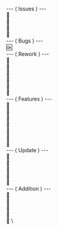 --- ( Issues ) --- \
🔽 \
🔽 \
🔽 \
💭 \
--- ( Bugs ) --- \
🆗 \
--- ( Rework ) --- \
🔽 \
🔽 \
🔽 \
🔽 \
🔽 \
💭 \
--- ( Features ) --- \
🔽 \
🔽 \
💭 \
💭 \
💭 \
💭 \
💭 \
--- ( Update ) --- \
🔽 \
🔽 \
🔽 \
🔽 \
💭 \
--- ( Addition ) --- \
🔽 \
🔽 \
🔽 \
🔽 \
💭 \
<!--
\


<!--
[COPY & PASTE THIS]

TODO Copy Paste

⚠️ important
❗️ unfinished
❓ not able to finish
❔ dont understand
‼️ needs to be started 
⁉️ unfinished + cant finish
✅ finished
❌ doesnt work
⭕️ in progress
🛑 contributes in hold
🆘 not found file, deleted
💢 frustrating
🆗 works + (un)finished.
🆕 new feature + finished
🔽 listed
🔜 feature coming soon
💭 ideas
💬 comment
📢 announcement (to evry1)
📣 alert (to contributers)
🃏 (currupted)
🚩 to be fixed/added
🏳️ gave up.

★

◡̈

✰ ✰ ✰ ✰

☁︎ ☁︎

↳ ❝ [] ¡! ❞

ᯓ★

>ᴗ<

╰┈➤

「 ✦ 𝐍𝐚𝐦𝐞 ✦ 」

ᶻ 𝗓 𐰁 .ᐟ

シ

- ͙۪۪̥˚┊❛ ❜┊˚͙۪۪̥◌

・┆✦ʚ♡ɞ✦ ┆・

ᐢᗜᐢ

⋆ ༺Ƹ★ (ꐦ ◣‸◢) ★ Ʒ༻ ⋆

(｡>﹏<)

(𓌻‸𓌻) ᴜɢʜ.

૮₍˶Ó﹏Ò ⑅₎ა
𓊆 𓊇 𓊈 𓊉 𓉘 𓉝 𓈖
( ｡ •̀ ᴖ •́ ｡)
(つ╥﹏╥)つ

/ᐠ > ˕ <マ ૮₍˃̵֊ ˂̵ ₎ა

𓌉◯𓇋

ᐢ..ᐢ




-->
